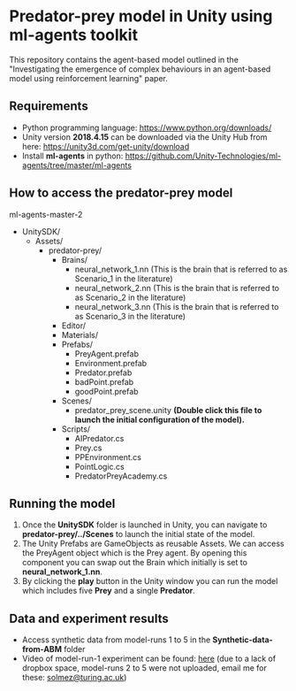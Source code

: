 # Predator-prey model in Unity using ml-agents toolkit


This repository contains the agent-based model outlined in the "Investigating the emergence of complex behaviours in an agent-based model using reinforcement learning" paper. 


## Requirements
- Python programming language: https://www.python.org/downloads/
- Unity version **2018.4.15** can be downloaded via the Unity Hub from here: https://unity3d.com/get-unity/download
- Install **ml-agents** in python: https://github.com/Unity-Technologies/ml-agents/tree/master/ml-agents


## How to access the predator-prey model
ml-agents-master-2
- UnitySDK/
    - Assets/
        - predator-prey/
            - Brains/
              - neural_network_1.nn (This is the brain that is referred to as Scenario_1 in the literature)
              - neural_network_2.nn (This is the brain that is referred to as Scenario_2 in the literature)
              - neural_network_3.nn (This is the brain that is referred to as Scenario_3 in the literature)
            - Editor/
            - Materials/
            - Prefabs/
                - PreyAgent.prefab
                - Environment.prefab
                - Predator.prefab
                - badPoint.prefab
                - goodPoint.prefab
            - Scenes/
                - predator_prey_scene.unity **(Double click this file to launch the initial configuration of the model).**
            - Scripts/
                - AIPredator.cs
                - Prey.cs
                - PPEnvironment.cs
                - PointLogic.cs
                - PredatorPreyAcademy.cs


## Running the model
1. Once the **UnitySDK** folder is launched in Unity, you can navigate to **predator-prey/../Scenes** to launch the initial state of the model.
2. The Unity Prefabs are GameObjects as reusable Assets. We can access the PreyAgent object which is the Prey agent. By opening this component you can swap out the Brain which initially is set to **neural_network_1.nn**.
3. By clicking the **play** button in the Unity window you can run the model which includes five **Prey** and a single **Predator**.


## Data and experiment results


- Access synthetic data from model-runs 1 to 5 in the **Synthetic-data-from-ABM** folder
- Video of model-run-1 experiment can be found: [here](https://www.dropbox.com/s/c9571is9zz34hbe/Model-run-1.mov?dl=0) (due to a lack of dropbox space, model-runs 2 to 5 were not uploaded, email me for these: solmez@turing.ac.uk)
